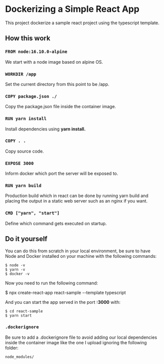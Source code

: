 # Dockerizing a Simple React App

This project dockerize a sample react project using the typescript template.

## How this work

### `FROM node:16.10.0-alpine`

We start with a node image based on alpine OS.

### `WORKDIR /app`

Set the current directory from this point to be /app.

### `COPY package.json ./`

Copy the package.json file inside the container image.

### `RUN yarn install`

Install dependencies using **yarn install.**

### `COPY . .`

Copy source code.

### `EXPOSE 3000`

Inform docker which port the server will be exposed to.

### `RUN yarn build`

Production build which in react can be done by running yarn build and placing the output in a static web server such as an nginx if you want.

### `CMD ["yarn", "start"]`

Define which command gets executed on startup.

## Do it yourself

You can do this from scratch in your local environment, be sure to have Node and Docker installed on your machine with the following commands:

```
$ node -v
$ yarn -v
$ docker -v
```

Now you need to run the following command:

$ npx create-react-app react-sample --template typescript

And you can start the app served in the port **:3000** with:

```
$ cd react-sample
$ yarn start
```

### `.dockerignore`

Be sure to add a .dockerignore file to avoid adding our local dependencies inside the container image like the one I upload ignoring the following folder:

`node_modules/`
